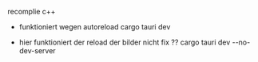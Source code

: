 recomplie c++

- funktioniert wegen autoreload
cargo tauri dev


- hier funktioniert der reload der bilder nicht fix ??
cargo tauri dev --no-dev-server
